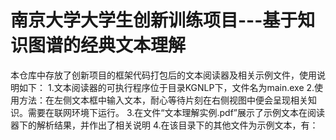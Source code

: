 # 南京大学大学生创新训练项目---基于知识图谱的经典文本理解
本仓库中存放了创新项目的框架代码打包后的文本阅读器及相关示例文件，使用说明如下：
1.文本阅读器的可执行程序位于目录KGNLP下，文件名为main.exe
2.使用方法：在左侧文本框中输入文本，耐心等待片刻在右侧视图中便会呈现相关知识。需要在联网环境下运行。
3.在文件“文本理解实例.pdf”展示了示例文本在阅读器下的解析结果，并作出了相关说明
4.在该目录下的其他文件为示例文本，有：
